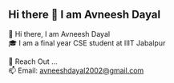## Hi there 👋 I am Avneesh Dayal

<!--
**davneesh/davneesh** is a ✨ _special_ ✨ repository because its `README.md` (this file) appears on your GitHub profile.

Here are some ideas to get you started:

    
- 🔭 I’m currently working on ...
- 🌱 I’m currently learning ...
- 👯 I’m looking to collaborate on ...
- 🤔 I’m looking for help with ...
- 💬 Ask me about ...
- 📫 How to reach me: ...
- 😄 Pronouns: ...
- ⚡ Fun fact: ...
-->

 👋 Hi there, I am Avneesh Dayal <br>
 🎓 I am a final year CSE student at IIIT Jabalpur <br>
 
 💬 Reach Out ... <br>
 📫 Email: avneeshdayal2002@gmail.com
